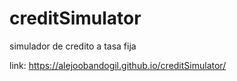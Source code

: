 # creditSimulator
 simulador de credito a tasa fija

 link: https://alejoobandogil.github.io/creditSimulator/
 
